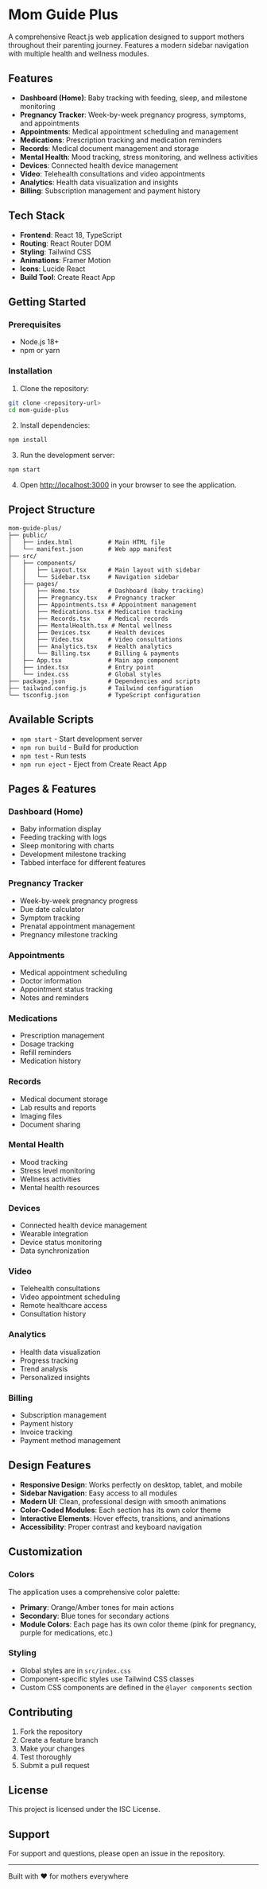 # Mom Guide Plus

A comprehensive React.js web application designed to support mothers throughout their parenting journey. Features a modern sidebar navigation with multiple health and wellness modules.

## Features

- **Dashboard (Home)**: Baby tracking with feeding, sleep, and milestone monitoring
- **Pregnancy Tracker**: Week-by-week pregnancy progress, symptoms, and appointments
- **Appointments**: Medical appointment scheduling and management
- **Medications**: Prescription tracking and medication reminders
- **Records**: Medical document management and storage
- **Mental Health**: Mood tracking, stress monitoring, and wellness activities
- **Devices**: Connected health device management
- **Video**: Telehealth consultations and video appointments
- **Analytics**: Health data visualization and insights
- **Billing**: Subscription management and payment history

## Tech Stack

- **Frontend**: React 18, TypeScript
- **Routing**: React Router DOM
- **Styling**: Tailwind CSS
- **Animations**: Framer Motion
- **Icons**: Lucide React
- **Build Tool**: Create React App

## Getting Started

### Prerequisites

- Node.js 18+
- npm or yarn

### Installation

1. Clone the repository:

```bash
git clone <repository-url>
cd mom-guide-plus
```

2. Install dependencies:

```bash
npm install
```

3. Run the development server:

```bash
npm start
```

4. Open [http://localhost:3000](http://localhost:3000) in your browser to see the application.

## Project Structure

```
mom-guide-plus/
├── public/
│   ├── index.html          # Main HTML file
│   └── manifest.json       # Web app manifest
├── src/
│   ├── components/
│   │   ├── Layout.tsx      # Main layout with sidebar
│   │   └── Sidebar.tsx     # Navigation sidebar
│   ├── pages/
│   │   ├── Home.tsx        # Dashboard (baby tracking)
│   │   ├── Pregnancy.tsx   # Pregnancy tracker
│   │   ├── Appointments.tsx # Appointment management
│   │   ├── Medications.tsx # Medication tracking
│   │   ├── Records.tsx     # Medical records
│   │   ├── MentalHealth.tsx # Mental wellness
│   │   ├── Devices.tsx     # Health devices
│   │   ├── Video.tsx       # Video consultations
│   │   ├── Analytics.tsx   # Health analytics
│   │   └── Billing.tsx     # Billing & payments
│   ├── App.tsx             # Main app component
│   ├── index.tsx           # Entry point
│   └── index.css           # Global styles
├── package.json            # Dependencies and scripts
├── tailwind.config.js      # Tailwind configuration
└── tsconfig.json           # TypeScript configuration
```

## Available Scripts

- `npm start` - Start development server
- `npm run build` - Build for production
- `npm test` - Run tests
- `npm run eject` - Eject from Create React App

## Pages & Features

### Dashboard (Home)

- Baby information display
- Feeding tracking with logs
- Sleep monitoring with charts
- Development milestone tracking
- Tabbed interface for different features

### Pregnancy Tracker

- Week-by-week pregnancy progress
- Due date calculator
- Symptom tracking
- Prenatal appointment management
- Pregnancy milestone tracking

### Appointments

- Medical appointment scheduling
- Doctor information
- Appointment status tracking
- Notes and reminders

### Medications

- Prescription management
- Dosage tracking
- Refill reminders
- Medication history

### Records

- Medical document storage
- Lab results and reports
- Imaging files
- Document sharing

### Mental Health

- Mood tracking
- Stress level monitoring
- Wellness activities
- Mental health resources

### Devices

- Connected health device management
- Wearable integration
- Device status monitoring
- Data synchronization

### Video

- Telehealth consultations
- Video appointment scheduling
- Remote healthcare access
- Consultation history

### Analytics

- Health data visualization
- Progress tracking
- Trend analysis
- Personalized insights

### Billing

- Subscription management
- Payment history
- Invoice tracking
- Payment method management

## Design Features

- **Responsive Design**: Works perfectly on desktop, tablet, and mobile
- **Sidebar Navigation**: Easy access to all modules
- **Modern UI**: Clean, professional design with smooth animations
- **Color-Coded Modules**: Each section has its own color theme
- **Interactive Elements**: Hover effects, transitions, and animations
- **Accessibility**: Proper contrast and keyboard navigation

## Customization

### Colors

The application uses a comprehensive color palette:

- **Primary**: Orange/Amber tones for main actions
- **Secondary**: Blue tones for secondary actions
- **Module Colors**: Each page has its own color theme (pink for pregnancy, purple for medications, etc.)

### Styling

- Global styles are in `src/index.css`
- Component-specific styles use Tailwind CSS classes
- Custom CSS components are defined in the `@layer components` section

## Contributing

1. Fork the repository
2. Create a feature branch
3. Make your changes
4. Test thoroughly
5. Submit a pull request

## License

This project is licensed under the ISC License.

## Support

For support and questions, please open an issue in the repository.

---

Built with ❤️ for mothers everywhere
